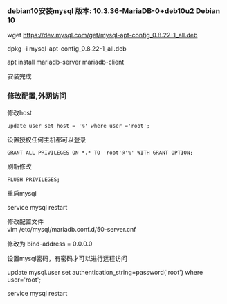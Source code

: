 ### debian10安装mysql  版本: 10.3.36-MariaDB-0+deb10u2 Debian 10
wget https://dev.mysql.com/get/mysql-apt-config_0.8.22-1_all.deb   

dpkg -i mysql-apt-config_0.8.22-1_all.deb     

apt install mariadb-server mariadb-client   

安装完成
### 修改配置,外网访问
修改host
```
update user set host = '%' where user ='root';   
```
设置授权任何主机都可以登录
```
GRANT ALL PRIVILEGES ON *.* TO 'root'@'%' WITH GRANT OPTION;   
```
刷新修改
```
FLUSH PRIVILEGES;    
```
重启mysql      

service mysql restart    

修改配置文件   
vim /etc/mysql/mariadb.conf.d/50-server.cnf   
  
修改为  bind-address = 0.0.0.0   

设置mysql密码，有密码才可以进行远程访问   

update mysql.user set authentication_string=password('root') where user='root';   

service mysql restart   

